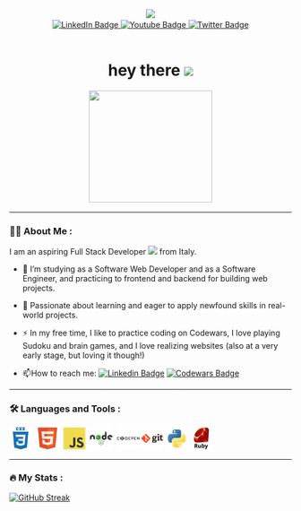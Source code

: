 
<div id="header" align="center"> 
  <img src="https://media.giphy.com/media/paTz7UZbPfTZFRYnnB/giphy.gif" width="100"/>
<div id="badges">
  <a href="https://www.linkedin.com/in/elena-pagano-24000075/" target="_blank">
    <img src="https://img.shields.io/badge/LinkedIn-blue?style=for-the-badge&logo=linkedin&logoColor=white" alt="LinkedIn Badge"/>
  </a>
  <a href="">
    <img src="https://img.shields.io/badge/YouTube-red?style=for-the-badge&logo=youtube&logoColor=white" alt="Youtube Badge"/>
  </a>
  <a href="">
    <img src="https://img.shields.io/badge/Twitter-blue?style=for-the-badge&logo=twitter&logoColor=white" alt="Twitter Badge"/>
  </a>
</div>
  <img src="https://komarev.com/ghpvc/?username=3le81&style=flat-square&color=blue" alt=""/>
  <h1>
  hey there
  <img src="https://media.giphy.com/media/hvRJCLFzcasrR4ia7z/giphy.gif" width="30px"/>
</h1>
</div>
<div align="center">
  <img src="https://media.giphy.com/media/R03zWv5p1oNSQd91EP/giphy.gif" width="220" height="200"/>
</div>

---

### :woman_technologist: About Me :
I am an aspiring Full Stack Developer <img src="https://media.giphy.com/media/WUlplcMpOCEmTGBtBW/giphy.gif" width="30"> from Italy.
- :telescope: I’m studying as a Software Web Developer and as a Software Engineer, and practicing to frontend and backend for building web projects.

- :seedling:  Passionate about learning and eager to apply newfound skills in real-world projects.

- :zap: In my free time, I like to practice coding on Codewars, I love playing Sudoku and brain games, and I love realizing websites (also at a very early stage, but loving it though!)

- :mailbox:How to reach me: [![Linkedin Badge](https://img.shields.io/badge/-3le81-blue?style=flat&logo=Linkedin&logoColor=white)](https://www.linkedin.com/in/elena-pagano-24000075/) [![Codewars Badge](https://www.codewars.com/users/3le81/badges/micro)](https://www.codewars.com/users/3le81)

---

### :hammer_and_wrench: Languages and Tools :

<div>
  <img src="https://github.com/devicons/devicon/blob/master/icons/css3/css3-plain-wordmark.svg"  title="CSS3" alt="CSS" width="40" height="40"/>&nbsp;
  <img src="https://github.com/devicons/devicon/blob/master/icons/html5/html5-original.svg" title="HTML5" alt="HTML" width="40" height="40"/>&nbsp;
  <img src="https://github.com/devicons/devicon/blob/master/icons/javascript/javascript-original.svg" title="JavaScript" alt="JavaScript" width="40" height="40"/>&nbsp; 
  <img src="https://github.com/devicons/devicon/blob/master/icons/nodejs/nodejs-original-wordmark.svg" title="NodeJS" alt="NodeJS" width="40" height="40"/>&nbsp;
  <img src="https://github.com/devicons/devicon/blob/master/icons/codepen/codepen-original-wordmark.svg" title="Codepen" **alt="Codepen" width="40" height="40"/>
  <img src="https://github.com/devicons/devicon/blob/master/icons/git/git-original-wordmark.svg" title="Git" **alt="Git" width="40" height="40"/>
  <img src="https://github.com/devicons/devicon/blob/master/icons/python/python-original.svg" title="Python" **alt="Python" width="40" height="40"/>
  <img src="https://github.com/devicons/devicon/blob/master/icons/ruby/ruby-original-wordmark.svg" title="Ruby" **alt="Ruby" width="40" height="40"/>
</div>

---

### :fire: My Stats :
[![GitHub Streak](http://github-readme-streak-stats.herokuapp.com?user=3le81&theme=monokai)](https://git.io/streak-stats)








<!--
**3le81/3le81** is a ✨ _special_ ✨ repository because its `README.md` (this file) appears on your GitHub profile.

Here are some ideas to get you started:

- 🔭 I’m currently working on ...
- 🌱 I’m currently learning ...
- 👯 I’m looking to collaborate on ...
- 🤔 I’m looking for help with ...
- 💬 Ask me about ...
- 📫 How to reach me: ...
- 😄 Pronouns: ...
- ⚡ Fun fact: ...
-->
